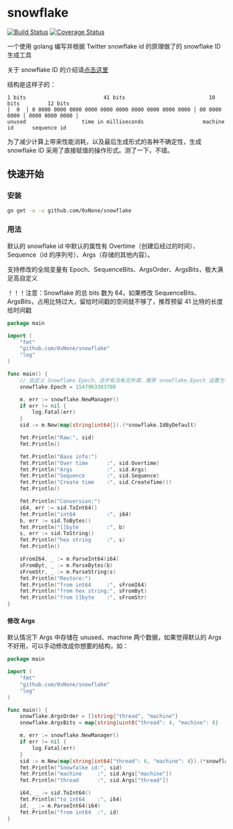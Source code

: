 # snowflake

[![Build Status](https://travis-ci.org/0xNone/snowflake.svg?branch=master)](https://travis-ci.org/0xNone/snowflake) [![Coverage Status](https://coveralls.io/repos/github/0xNone/snowflake/badge.svg?branch=master)](https://coveralls.io/github/0xNone/snowflake?branch=master)

一个使用 golang 编写并根据 Twitter snowflake id 的原理做了的 snowflake ID 生成工具

关于 snowflake ID 的介绍请[点击这里](https://developer.twitter.com/en/docs/basics/twitter-ids.html)

结构是这样子的：

```
1 bits                         41 bits                           10 bits         12 bits
│  0  │ 0 0000 0000 0000 0000 0000 0000 0000 0000 0000 0000 │ 00 0000 0000 │ 0000 0000 0000 │
unused                  time in milliseconds                   machine id      sequence id
```

为了减少计算上带来性能消耗，以及最后生成形式的各种不确定性，生成 snowflake ID 采用了直接赋值的操作形式。测了一下，不错。

## 快速开始

### 安装

```bash
go get -u -v github.com/0xNone/snowflake
```

### 用法

默认的 snowflake id 中默认的属性有 Overtime（创建后经过的时间）、Sequence（id 的序列号）、Args（存储的其他内容）。

支持修改的全局变量有 Epoch、SequenceBits、ArgsOrder、ArgsBits，极大满足高自定义

！！！注意：Snowflake 的总 bits 数为 64，如果修改 SequenceBits、ArgsBits，占用比特过大，留给时间戳的空间就不够了，推荐预留 41 比特的长度给时间戳

```go
package main

import (
	"fmt"
	"github.com/0xNone/snowflake"
	"log"
)

func main() {
	// 自定义 Snowflake Epoch，这步有没有无所谓，推荐 snowflake.Epoch 设置为项目上线的时间
	snowflake.Epoch = 1547963303708

	m, err := snowflake.NewManager()
	if err != nil {
		log.Fatal(err)
	}
	sid := m.New(map[string]int64{}).(*snowflake.IdByDefault)

	fmt.Println("Raw:", sid)
	fmt.Println()

	fmt.Println("Base info:")
	fmt.Println("Over time      :", sid.Overtime)
	fmt.Println("Args           :", sid.Args)
	fmt.Println("Sequence       :", sid.Sequence)
	fmt.Println("Create time    :", sid.CreateTime())
	fmt.Println()

	fmt.Println("Conversion:")
	i64, err := sid.ToInt64()
	fmt.Println("int64          :", i64)
	b, err := sid.ToBytes()
	fmt.Println("[]byte         :", b)
	s, err := sid.ToString()
	fmt.Println("hex string     :", s)
	fmt.Println()

	sFromI64, _ := m.ParseInt64(i64)
	sFromByt, _ := m.ParseBytes(b)
	sFromStr, _ := m.ParseString(s)
	fmt.Println("Restore:")
	fmt.Println("from int64     :", sFromI64)
	fmt.Println("from hex string:", sFromByt)
	fmt.Println("from []byte    :", sFromStr)
}
```

#### 修改 Args

默认情况下 Args 中存储在 unused、machine 两个数据，如果觉得默认的 Args 不好用，可以手动修改成你想要的结构，如：

```go
package main

import (
	"fmt"
	"github.com/0xNone/snowflake"
	"log"
)

func main() {
	snowflake.ArgsOrder = []string{"thread", "machine"}
	snowflake.ArgsBits = map[string]uint8{"thread": 4, "machine": 8}

	m, err := snowflake.NewManager()
	if err != nil {
		log.Fatal(err)
	}
	sid := m.New(map[string]int64{"thread": 6, "machine": 4}).(*snowflake.IdByDefault)
	fmt.Println("Snowfalke id:", sid)
	fmt.Println("machine     :", sid.Args["machine"])
	fmt.Println("thread      :", sid.Args["thread"])

	i64, _ := sid.ToInt64()
	fmt.Println("to int64    :", i64)
	id, _ := m.ParseInt64(i64)
	fmt.Println("from int64  :", id)
}
```

